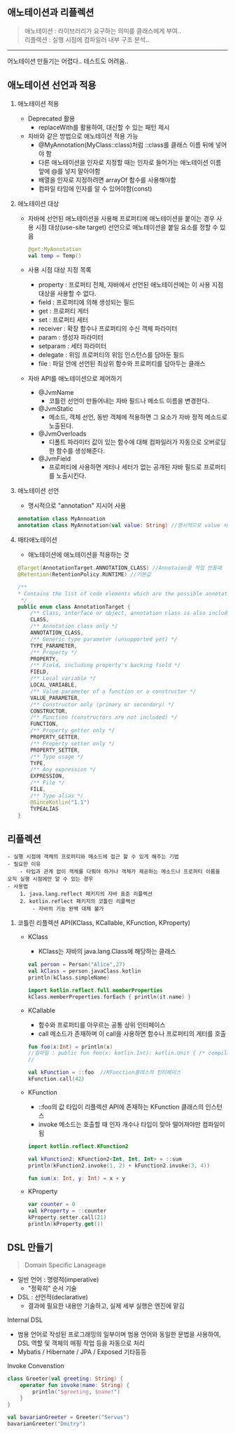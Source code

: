 ## 애노테이션과 리플렉션
>애노테이션 : 라이브러리가 요구하는 의미를 클래스에게 부여..
><br>리플렉션 : 실행 시점에 컴파일러 내부 구조 분석..
-------
어노테이션 만들기는 어렵다.. 테스트도 어려움..

## 애노테이션 선언과 적용

1. 애노테이션 적용
    - Deprecated 활용
        - replaceWith를 활용하여, 대신할 수 있는 패턴 제시
    - 자바와 같은 방법으로 애노테이션 적용 가능
        - @MyAnnotation(MyClass::class)처럼 ::class를 클래스 이름 뒤에 넣어야 함
        - 다른 애노테이션을 인자로 지정할 때는 인자로 들어가는 애노테이션 이름 앞에 @를 넣지 말아야함
        - 배열을 인자로 지정하려면 arrayOf 함수를 사용해야함
        - 컴파일 타임에 인자를 알 수 있어야함(const)

2. 애노테이션 대상
    - 자바에 선언된 애노테이션을 사용해 프로퍼티에 애노테이션을 붙이는 경우 사용 시점 대상(use-site target) 선언으로 애노테이션을 붙일 요소를 정할 수 있음
      ```kotlin
      @get:MyAnnotation
      val temp = Temp()
      ``` 

    - 사용 시점 대상 지정 목록
        - property : 프로퍼티 전체, 자바에서 선언된 애노테이션에는 이 사용 지점 대상을 사용할 수 없다.
        - field : 프로퍼티에 의해 생성되는 필드
        - get : 프로퍼티 게터
        - set : 프로퍼티 세터
        - receiver : 확장 함수나 프로퍼티의 수신 객체 파라미터
        - param : 생성자 파라미터
        - setparam : 세터 파라미터
        - delegate : 위임 프로퍼티의 위임 인스턴스를 담아둔 필드
        - file : 파일 안에 선언된 최상위 함수와 프로퍼티를 담아두는 클래스

    - 자바 API를 애노테이션으로 제어하기
        - @JvmName
            - 코틀린 선언이 만들어내는 자바 필드나 메소드 이름을 변경한다.
        - @JvmStatic
            - 메소드, 객체 선언, 동반 객체에 적용하면 그 요소가 자바 정적 메소드로 노출된다.
        - @JvmOverloads
            - 디폴트 파라미터 값이 있는 함수에 대해 컴파일러가 자동으로 오버로딩한 함수를 생성해준다.
        - @JvmField
            - 프로퍼티에 사용하면 게터나 세터가 없는 공개된 자바 필드로 프로퍼티를 노출시킨다.

3. 애노테이션 선언
    - 명시적으로 "annotation" 지시어 사용
   ```kotlin
   annotation class MyAnnoation
   annotation class MyAnnotation(val value: String) //명시적으로 value 사용
   ```

4. 매타애노테이션
    - 애노테이션에 애노테이션을 적용하는 것
   ```kotlin
   @Target(AnnotationTarget.ANNOTATION_CLASS) //Annotaion을 직접 만들때
   @Retention(RetentionPolicy.RUNTIME) //기본값

   /**
   * Contains the list of code elements which are the possible annotation targets
    */
   public enum class AnnotationTarget {
       /** Class, interface or object, annotation class is also included */
       CLASS,
       /** Annotation class only */
       ANNOTATION_CLASS,
       /** Generic type parameter (unsupported yet) */
       TYPE_PARAMETER,
       /** Property */
       PROPERTY,
       /** Field, including property's backing field */
       FIELD,
       /** Local variable */
       LOCAL_VARIABLE,
       /** Value parameter of a function or a constructor */
       VALUE_PARAMETER,
       /** Constructor only (primary or secondary) */
       CONSTRUCTOR,
       /** Function (constructors are not included) */
       FUNCTION,
       /** Property getter only */
       PROPERTY_GETTER,
       /** Property setter only */
       PROPERTY_SETTER,
       /** Type usage */
       TYPE,
       /** Any expression */
       EXPRESSION,
       /** File */
       FILE,
       /** Type alias */
       @SinceKotlin("1.1")
       TYPEALIAS
   }
   ```

## 리플렉션
	- 실행 시점에 객체의 프로퍼티와 메소드에 접근 할 수 있게 해주는 기법
	- 필요한 이유
		- 타입과 관계 없이 객체를 다뤄야 하거나 객체가 제공하는 메소드나 프로퍼티 이름을 오직 실행 시점에만 알 수 있는 경우
	- 사용법
		1. java.lang.reflect 패키지의 자바 표준 리플렉션
		2. kotlin.reflect 패키지의 코틀린 리플렉션
			- 자바의 기능 완벽 대체 불가		

1. 코틀린 리플렉션 API(KClass, KCallable, KFunction, KProperty)
    - KClass
        - KClass는 자바의 java.lang.Class에 해당하는 클래스
      ```kotlin
      val person = Person("Alice",27)
      val kClass = person.javaClass.kotlin
      println(kClass.simpleName)
      
      import kotlin.reflect.full.memberProperties
      kClass.memberProperties.forEach { println(it.name) }
      ```

    - KCallable
        - 함수와 프로퍼티를 아우르는 공통 상위 인터페이스
        - call 메소드가 존재하며 이 call을 사용하면 함수나 프로퍼티의 게터를 호출
      ```kotlin
      fun foo(x:Int) = println(x) 
      //컴파일 : public fun foo(x: kotlin.Int): kotlin.Unit { /* compiled code */ }
      //

      val kFunction = ::foo  //KFunction클래스의 인터페이스
      kFunction.call(42)
      ```

    - KFunction
        - ::foo의 값 타입이 리플렉션 API에 존재하는 KFunction 클래스의 인스턴스
        - invoke 메소드는 호출할 때 인자 개수나 타입이 맞아 떨어져야만 컴파일이 됨
      ```kotlin
      import kotlin.reflect.KFunction2

      val kFunction2: KFunction2<Int, Int, Int> = ::sum
      println(kFunction2.invoke(1, 2) + kFunction2.invoke(3, 4))

      fun sum(x: Int, y: Int) = x + y
      ```
    - KProperty
      ```kotlin
      var counter = 0
      val kProperty = ::counter
      kProperty.setter.call(21)
      println(kProperty.get())
      ```


## DSL 만들기
> Domain Specific Lanageage
- 일반 언어 : 명령적(imperative)
    - "정확히" 순서 기술
- DSL : 선언적(declarative)
    - 결과에 필요한 내용만 기술하고, 실제 세부 실행은 엔진에 맡김

Internal DSL
- 범용 언어로 작성된 프로그래밍의 일부이며 범용 언어와 동일한 문법을 사용하여, DSL 역할 및 객체의 매핑 작업 등을 자동으로 처리
- Mybatis / Hibernate / JPA / Exposed 기타등등

Invoke Convenstion
```kotlin
class Greeter(val greeting: String) {
    operator fun invoke(name: String) {
        println("$greeting, $name!")
    }
}

val bavarianGreeter = Greeter("Servus")
bavarianGreeter("Dmitry")
```
